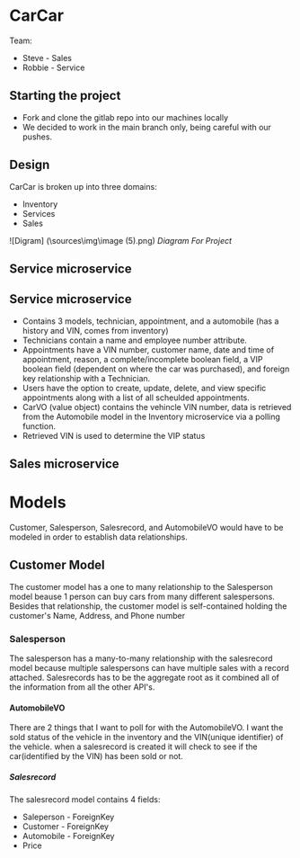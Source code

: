 # CarCar

Team:

* Steve - Sales
* Robbie - Service
  

## Starting the project
 - Fork and clone the gitlab repo into our machines locally
 - We decided to work in the main branch only, being careful with our pushes.

## Design
CarCar is broken up into three domains:

* Inventory
* Services
* Sales

![Digram] (\sources\img\image (5).png) *Diagram For Project*

## Service microservice

## Service microservice

  - Contains 3 models, technician, appointment, and a automobile (has a history and VIN, comes from inventory)
  - Technicians contain a name and employee number attribute.
  - Appointments have a VIN number, customer name, date and time of appointment, reason, a complete/incomplete boolean field, a VIP boolean field (dependent on where the car was purchased), and foreign key relationship with a Technician.
  - Users have the option to create, update, delete, and view specific appointments along with a list of all scheulded appointments.
  - CarVO (value object) contains the vehincle VIN number, data is retrieved from the Automobile model in the Inventory microservice via a polling function.
  - Retrieved VIN is used to determine the VIP status



## Sales microservice


# Models
 Customer, Salesperson, Salesrecord, and AutomobileVO would have to be modeled in order to establish data relationships.

## Customer Model
  The customer model has a one to many relationship to the Salesperson model beause 1 person can buy cars from many different salespersons. Besides that relationship, the customer model is self-contained holding the customer's Name, Address, and Phone number

### Salesperson
  The salesperson has a many-to-many relationship with the salesrecord model because multiple salespersons can have multiple sales with a record attached. Salesrecords has to be the aggregate root as it combined all of the information from all the other API's. 

#### AutomobileVO
  There are 2 things that I want to poll for with the AutomobileVO. I want the sold status of the vehicle in the inventory and the VIN(unique identifier) of the vehicle. when a salesrecord is created it will check to see if the car(identified by the VIN) has been sold or not.

##### Salesrecord
  The salesrecord model contains 4 fields:

- Saleperson - ForeignKey
- Customer - ForeignKey
- Automobile - ForeignKey
- Price


